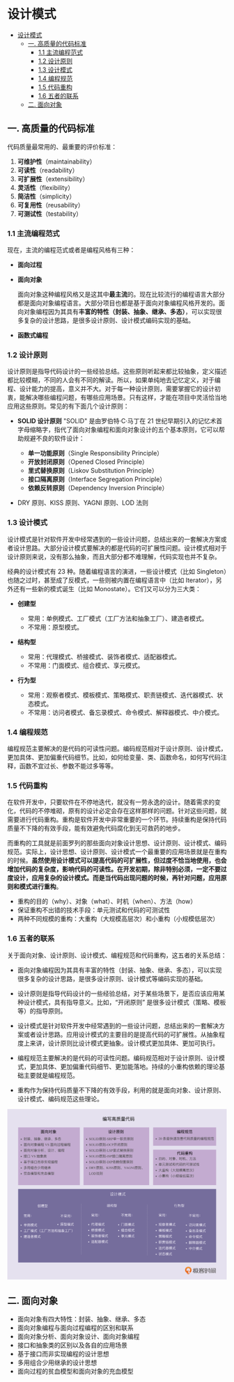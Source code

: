 # 设计模式

<!-- @import "[TOC]" {cmd="toc" depthFrom=1 depthTo=6 orderedList=false} -->

<!-- code_chunk_output -->

- [设计模式](#设计模式)
  - [一. 高质量的代码标准](#一-高质量的代码标准)
    - [1.1 主流编程范式](#11-主流编程范式)
    - [1.2 设计原则](#12-设计原则)
    - [1.3 设计模式](#13-设计模式)
    - [1.4 编程规范](#14-编程规范)
    - [1.5 代码重构](#15-代码重构)
    - [1.6 五者的联系](#16-五者的联系)
  - [二. 面向对象](#二-面向对象)

<!-- /code_chunk_output -->

## 一. 高质量的代码标准

代码质量最常用的、最重要的评价标准：

1. **可维护性**（maintainability）
2. **可读性**（readability）
3. **可扩展性**（extensibility）
4. **灵活性**（flexibility）
5. **简洁性**（simplicity）
6. **可复用性**（reusability）
7. **可测试性**（testability）

### 1.1 主流编程范式

现在，主流的编程范式或者是编程风格有三种：

- **面向过程**

- **面向对象**

  面向对象这种编程风格又是这其中**最主流**的。现在比较流行的编程语言大部分都是面向对象编程语言。大部分项目也都是基于面向对象编程风格开发的。面向对象编程因为其具有**丰富的特性（封装、抽象、继承、多态）**，可以实现很多复杂的设计思路，是很多设计原则、设计模式编码实现的基础。

- **函数式编程**

### 1.2 设计原则

设计原则是指导代码设计的一些经验总结。这些原则听起来都比较抽象，定义描述都比较模糊，不同的人会有不同的解读。所以，如果单纯地去记忆定义，对于编程、设计能力的提高，意义并不大。对于每一种设计原则，需要掌握它的设计初衷，能解决哪些编程问题，有哪些应用场景。只有这样，才能在项目中灵活恰当地应用这些原则。常见的有下面几个设计原则：

- **SOLID 设计原则**
  "SOLID" 是由罗伯特·C·马丁在 21 世纪早期引入的记忆术首字母缩略字，指代了面向对象编程和面向对象设计的五个基本原则，它可以帮助规避不良的软件设计：

  - **单一功能原则**（Single Responsibility Principle）
  - **开放封闭原则**（Opened Closed Principle）
  - **里式替换原则**（Liskov Substitution Principle）
  - **接口隔离原则**（Interface Segregation Principle）
  - **依赖反转原则**（Dependency Inversion Principle）

- DRY 原则、KISS 原则、YAGNI 原则、LOD 法则

### 1.3 设计模式

设计模式是针对软件开发中经常遇到的一些设计问题，总结出来的一套解决方案或者设计思路。大部分设计模式要解决的都是代码的可扩展性问题。设计模式相对于设计原则来说，没有那么抽象，而且大部分都不难理解，代码实现也并不复杂。

经典的设计模式有 23 种。随着编程语言的演进，一些设计模式（比如 Singleton）也随之过时，甚至成了反模式，一些则被内置在编程语言中（比如 Iterator），另外还有一些新的模式诞生（比如 Monostate）。它们又可以分为三大类：

- **创建型**

  - 常用：单例模式、工厂模式（工厂方法和抽象工厂）、建造者模式。
  - 不常用：原型模式。

- **结构型**

  - 常用：代理模式、桥接模式、装饰者模式、适配器模式。
  - 不常用：门面模式、组合模式、享元模式。

- **行为型**

  - 常用：观察者模式、模板模式、策略模式、职责链模式、迭代器模式、状态模式。
  - 不常用：访问者模式、备忘录模式、命令模式、解释器模式、中介模式。

### 1.4 编程规范

编程规范主要解决的是代码的可读性问题。编码规范相对于设计原则、设计模式，更加具体、更加偏重代码细节。比如，如何给变量、类、函数命名，如何写代码注释，函数不宜过长、参数不能过多等等。

### 1.5 代码重构

在软件开发中，只要软件在不停地迭代，就没有一劳永逸的设计。随着需求的变化，代码的不停堆砌，原有的设计必定会存在这样那样的问题。针对这些问题，就需要进行代码重构。重构是软件开发中非常重要的一个环节。持续重构是保持代码质量不下降的有效手段，能有效避免代码腐化到无可救药的地步。

而重构的工具就是前面罗列的那些面向对象设计思想、设计原则、设计模式、编码规范。实际上，设计思想、设计原则、设计模式一个最重要的应用场景就是在重构的时候。**虽然使用设计模式可以提高代码的可扩展性，但过度不恰当地使用，也会增加代码的复杂度，影响代码的可读性。在开发初期，除非特别必须，一定不要过度设计，应用复杂的设计模式。而是当代码出现问题的时候，再针对问题，应用原则和模式进行重构**。

- 重构的目的（why）、对象（what）、时机（when）、方法（how）
- 保证重构不出错的技术手段：单元测试和代码的可测试性
- 两种不同规模的重构：大重构（大规模高层次）和小重构（小规模低层次）

### 1.6 五者的联系

关于面向对象、设计原则、设计模式、编程规范和代码重构，这五者的关系总结：

- 面向对象编程因为其具有丰富的特性（封装、抽象、继承、多态），可以实现很多复杂的设计思路，是很多设计原则、设计模式等编码实现的基础。

- 设计原则是指导代码设计的一些经验总结，对于某些场景下，是否应该应用某种设计模式，具有指导意义。比如，“开闭原则” 是很多设计模式（策略、模板等）的指导原则。

- 设计模式是针对软件开发中经常遇到的一些设计问题，总结出来的一套解决方案或者设计思路。应用设计模式的主要目的是提高代码的可扩展性。从抽象程度上来讲，设计原则比设计模式更抽象。设计模式更加具体、更加可执行。

- 编程规范主要解决的是代码的可读性问题。编码规范相对于设计原则、设计模式，更加具体、更加偏重代码细节、更加能落地。持续的小重构依赖的理论基础主要就是编程规范。

- 重构作为保持代码质量不下降的有效手段，利用的就是面向对象、设计原则、设计模式、编码规范这些理论。

![编写高质量代码](./image/%E7%BC%96%E5%86%99%E9%AB%98%E8%B4%A8%E9%87%8F%E4%BB%A3%E7%A0%81.png)

## 二. 面向对象

- 面向对象有四大特性：封装、抽象、继承、多态
- 面向对象编程与面向过程编程的区别和联系
- 面向对象分析、面向对象设计、面向对象编程
- 接口和抽象类的区别以及各自的应用场景
- 基于接口而非实现编程的设计思想
- 多用组合少用继承的设计思想
- 面向过程的贫血模型和面向对象的充血模型
